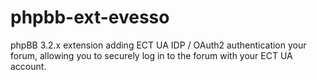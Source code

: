 # phpbb-ext-evesso
phpBB 3.2.x extension adding ECT UA IDP / OAuth2 authentication your forum, allowing you to securely log in to the forum with your ECT UA account.
